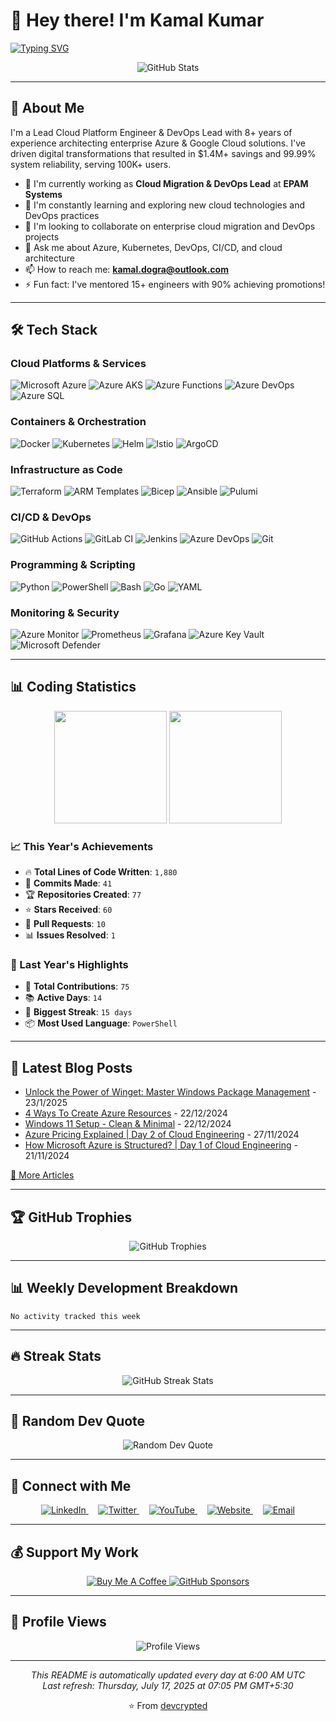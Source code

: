 # 👋 Hey there! I'm Kamal Kumar

[![Typing SVG](https://readme-typing-svg.herokuapp.com?font=Fira+Code&pause=500&color=2F81F7&width=600&lines=Lead+Cloud+Platform+Engineer;Cloud+Migration+%26+DevOps+Lead;Azure+%26+Kubernetes+Expert;Microsoft+Certified+Trainer;8%2B+Years+Experience)](https://git.io/typing-svg)

<p align="center">
  <img src="https://github-readme-stats.vercel.app/api?username=devcrypted&show_icons=true&theme=radical" alt="GitHub Stats">
</p>

---

## 🚀 About Me

I'm a Lead Cloud Platform Engineer & DevOps Lead with 8+ years of experience architecting enterprise Azure & Google Cloud solutions. I've driven digital transformations that resulted in $1.4M+ savings and 99.99% system reliability, serving 100K+ users.

- 🔭 I'm currently working as **Cloud Migration & DevOps Lead** at **EPAM Systems**
- 🌱 I'm constantly learning and exploring new cloud technologies and DevOps practices
- 👯 I'm looking to collaborate on enterprise cloud migration and DevOps projects
- 💬 Ask me about Azure, Kubernetes, DevOps, CI/CD, and cloud architecture
- 📫 How to reach me: **[kamal.dogra@outlook.com](mailto:kamal.dogra@outlook.com)**
- ⚡ Fun fact: I've mentored 15+ engineers with 90% achieving promotions!

---

## 🛠️ Tech Stack

### Cloud Platforms & Services

![Microsoft Azure](https://img.shields.io/badge/-Microsoft%20Azure-0078D4?style=flat-square&logo=microsoft-azure&logoColor=white)
![Azure AKS](https://img.shields.io/badge/-Azure%20AKS-326CE5?style=flat-square&logo=kubernetes&logoColor=white)
![Azure Functions](https://img.shields.io/badge/-Azure%20Functions-0062AD?style=flat-square&logo=azure-functions&logoColor=white)
![Azure DevOps](https://img.shields.io/badge/-Azure%20DevOps-0078D7?style=flat-square&logo=azure-devops&logoColor=white)
![Azure SQL](https://img.shields.io/badge/-Azure%20SQL-CC2927?style=flat-square&logo=microsoft-sql-server&logoColor=white)

### Containers & Orchestration

![Docker](https://img.shields.io/badge/-Docker-2496ED?style=flat-square&logo=docker&logoColor=white)
![Kubernetes](https://img.shields.io/badge/-Kubernetes-326CE5?style=flat-square&logo=kubernetes&logoColor=white)
![Helm](https://img.shields.io/badge/-Helm-0F1689?style=flat-square&logo=helm&logoColor=white)
![Istio](https://img.shields.io/badge/-Istio-466BB0?style=flat-square&logo=istio&logoColor=white)
![ArgoCD](https://img.shields.io/badge/-ArgoCD-EF7B4D?style=flat-square&logo=argo&logoColor=white)

### Infrastructure as Code

![Terraform](https://img.shields.io/badge/-Terraform-623CE4?style=flat-square&logo=terraform&logoColor=white)
![ARM Templates](https://img.shields.io/badge/-ARM%20Templates-0078D4?style=flat-square&logo=microsoft-azure&logoColor=white)
![Bicep](https://img.shields.io/badge/-Bicep-0078D4?style=flat-square&logo=microsoft-azure&logoColor=white)
![Ansible](https://img.shields.io/badge/-Ansible-EE0000?style=flat-square&logo=ansible&logoColor=white)
![Pulumi](https://img.shields.io/badge/-Pulumi-8A3391?style=flat-square&logo=pulumi&logoColor=white)

### CI/CD & DevOps

![GitHub Actions](https://img.shields.io/badge/-GitHub%20Actions-2088FF?style=flat-square&logo=github-actions&logoColor=white)
![GitLab CI](https://img.shields.io/badge/-GitLab%20CI-FC6D26?style=flat-square&logo=gitlab&logoColor=white)
![Jenkins](https://img.shields.io/badge/-Jenkins-D24939?style=flat-square&logo=jenkins&logoColor=white)
![Azure DevOps](https://img.shields.io/badge/-Azure%20DevOps-0078D7?style=flat-square&logo=azure-devops&logoColor=white)
![Git](https://img.shields.io/badge/-Git-F05032?style=flat-square&logo=git&logoColor=white)

### Programming & Scripting

![Python](https://img.shields.io/badge/-Python-3776AB?style=flat-square&logo=python&logoColor=white)
![PowerShell](https://img.shields.io/badge/-PowerShell-5391FE?style=flat-square&logo=powershell&logoColor=white)
![Bash](https://img.shields.io/badge/-Bash-4EAA25?style=flat-square&logo=gnu-bash&logoColor=white)
![Go](https://img.shields.io/badge/-Go-00ADD8?style=flat-square&logo=go&logoColor=white)
![YAML](https://img.shields.io/badge/-YAML-CB171E?style=flat-square&logo=yaml&logoColor=white)

### Monitoring & Security

![Azure Monitor](https://img.shields.io/badge/-Azure%20Monitor-0078D4?style=flat-square&logo=microsoft-azure&logoColor=white)
![Prometheus](https://img.shields.io/badge/-Prometheus-E6522C?style=flat-square&logo=prometheus&logoColor=white)
![Grafana](https://img.shields.io/badge/-Grafana-F46800?style=flat-square&logo=grafana&logoColor=white)
![Azure Key Vault](https://img.shields.io/badge/-Azure%20Key%20Vault-0078D4?style=flat-square&logo=microsoft-azure&logoColor=white)
![Microsoft Defender](https://img.shields.io/badge/-Microsoft%20Defender-00A4EF?style=flat-square&logo=microsoft&logoColor=white)

---

## 📊 Coding Statistics

<div align="center">
  <img height="180em" src="https://github-readme-stats.vercel.app/api?username=devcrypted&show_icons=true&theme=radical&include_all_commits=true&count_private=true"/>
  <img height="180em" src="https://github-readme-stats.vercel.app/api/top-langs/?username=devcrypted&layout=compact&langs_count=7&theme=radical"/>
</div>

### 📈 This Year's Achievements

- 🔥 **Total Lines of Code Written**: `1,880`
- 📝 **Commits Made**: `41`
- 🏆 **Repositories Created**: `77`
- ⭐ **Stars Received**: `60`
- 🤝 **Pull Requests**: `10`
- 📊 **Issues Resolved**: `1`

### 🏅 Last Year's Highlights

- 🎯 **Total Contributions**: `75`
- 📚 **Active Days**: `14`
- 🚀 **Biggest Streak**: `15 days`
- 📦 **Most Used Language**: `PowerShell`

---

## 📝 Latest Blog Posts

<!-- BLOG:START -->
- [Unlock the Power of Winget: Master Windows Package Management](https://kamal.sh/blog/EXP03-WingetUsage) - 23/1/2025
- [4 Ways To Create Azure Resources](https://kamal.sh/blog/CE03-4WaysToCreateAzureResources) - 22/12/2024
- [Windows 11 Setup - Clean & Minimal](https://kamal.sh/blog/CE03-WindowsDesktopSetup) - 22/12/2024
- [Azure Pricing Explained | Day 2 of Cloud Engineering](https://kamal.sh/blog/AzurePricing) - 27/11/2024
- [How Microsoft Azure is Structured? | Day 1 of Cloud Engineering](https://kamal.sh/blog/AzureStructure) - 21/11/2024
<!-- BLOG:END -->

[📖 More Articles](https://kamal.sh/blog)

---

## 🏆 GitHub Trophies

<p align="center">
  <img src="https://github-profile-trophy.vercel.app/?username=devcrypted&theme=radical&no-frame=false&no-bg=false&margin-w=4" alt="GitHub Trophies">
</p>

---

## 📊 Weekly Development Breakdown

<!--START_SECTION:waka-->
```text
No activity tracked this week
```
<!--END_SECTION:waka-->

---

## 🔥 Streak Stats

<p align="center">
  <img src="https://github-readme-streak-stats.herokuapp.com/?user=devcrypted&theme=radical" alt="GitHub Streak Stats">
</p>

---

## 💬 Random Dev Quote

<p align="center">
  <img src="https://quotes-github-readme.vercel.app/api?type=horizontal&theme=radical" alt="Random Dev Quote">
</p>

---

## 🤝 Connect with Me

<p align="center">
  <a href="https://linkedin.com/in/kamal18" target="_blank">
    <img src="https://img.shields.io/badge/-LinkedIn-0077B5?style=for-the-badge&logo=linkedin&logoColor=white" alt="LinkedIn">
  </a>
  &nbsp;&nbsp;&nbsp;
  <a href="https://twitter.com/devcrypted" target="_blank">
    <img src="https://img.shields.io/badge/-Twitter-1DA1F2?style=for-the-badge&logo=twitter&logoColor=white" alt="Twitter">
  </a>
  &nbsp;&nbsp;&nbsp;
  <a href="https://youtube.com/@devcrypted" target="_blank">
    <img src="https://img.shields.io/badge/-YouTube-FF0000?style=for-the-badge&logo=youtube&logoColor=white" alt="YouTube">
  </a>
  &nbsp;&nbsp;&nbsp;
  <a href="https://kamal.sh" target="_blank">
    <img src="https://img.shields.io/badge/-Website-FF7139?style=for-the-badge&logo=firefox&logoColor=white" alt="Website">
  </a>
  &nbsp;&nbsp;&nbsp;
  <a href="mailto:kamal.devops@outlook.com">
    <img src="https://img.shields.io/badge/-Email-D14836?style=for-the-badge&logo=gmail&logoColor=white" alt="Email">
  </a>
</p>

---

## 💰 Support My Work

<p align="center">
  <a href="https://www.buymeacoffee.com/devcrypted">
    <img src="https://img.shields.io/badge/-Buy%20Me%20A%20Coffee-FFDD00?style=for-the-badge&logo=buy-me-a-coffee&logoColor=black" alt="Buy Me A Coffee">
  </a>
  <a href="https://github.com/sponsors/devcrypted">
    <img src="https://img.shields.io/badge/-Sponsor-EA4AAA?style=for-the-badge&logo=github-sponsors&logoColor=white" alt="GitHub Sponsors">
  </a>
</p>

---

## 👀 Profile Views

<p align="center">
  <img src="https://komarev.com/ghpvc/?username=devcrypted&label=Profile%20views&color=0e75b6&style=flat" alt="Profile Views">
</p>

---

<p align="center">
  <i>This README is automatically updated every day at 6:00 AM UTC</i><br>
  <i>Last refresh: <!-- DATE:START -->Thursday, July 17, 2025 at 07:05 PM GMT+5:30<!-- DATE:END --></i>
</p>

<p align="center">
  ⭐️ From <a href="https://github.com/devcrypted">devcrypted</a>
</p>
